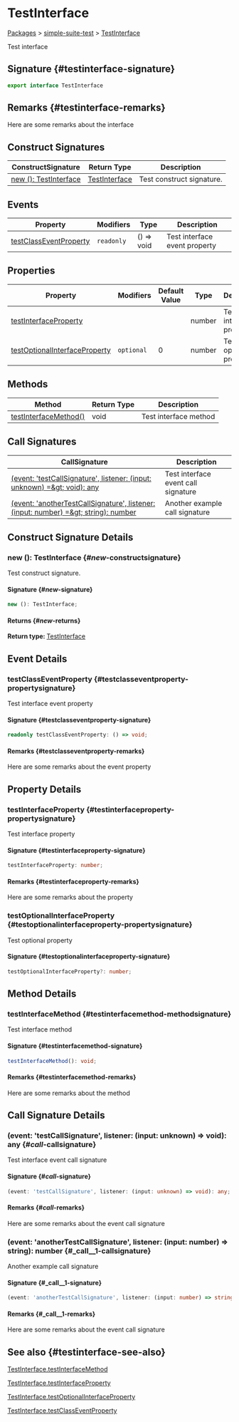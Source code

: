 # TestInterface

[Packages](./) &gt; [simple-suite-test](./simple-suite-test) &gt; [TestInterface](./simple-suite-test/testinterface-interface)

Test interface

## Signature {#testinterface-signature}

```typescript
export interface TestInterface
```

## Remarks {#testinterface-remarks}

Here are some remarks about the interface

## Construct Signatures


|  ConstructSignature | Return Type | Description |
|  --- | --- | --- |
|  [new (): TestInterface](./simple-suite-test/testinterface-interface#_new_-constructsignature) | [TestInterface](./simple-suite-test/testinterface-interface) | Test construct signature. |

## Events


|  Property | Modifiers | Type | Description |
|  --- | --- | --- | --- |
|  [testClassEventProperty](./simple-suite-test/testinterface-interface#testclasseventproperty-propertysignature) | <code>readonly</code> | () =&gt; void | Test interface event property |

## Properties


|  Property | Modifiers | Default Value | Type | Description |
|  --- | --- | --- | --- | --- |
|  [testInterfaceProperty](./simple-suite-test/testinterface-interface#testinterfaceproperty-propertysignature) |  |  | number | Test interface property |
|  [testOptionalInterfaceProperty](./simple-suite-test/testinterface-interface#testoptionalinterfaceproperty-propertysignature) | <code>optional</code> | 0 | number | Test optional property |

## Methods


|  Method | Return Type | Description |
|  --- | --- | --- |
|  [testInterfaceMethod()](./simple-suite-test/testinterface-interface#testinterfacemethod-methodsignature) | void | Test interface method |

## Call Signatures


|  CallSignature | Description |
|  --- | --- |
|  [(event: 'testCallSignature', listener: (input: unknown) =&amp;gt; void): any](./simple-suite-test/testinterface-interface#_call_-callsignature) | Test interface event call signature |
|  [(event: 'anotherTestCallSignature', listener: (input: number) =&amp;gt; string): number](./simple-suite-test/testinterface-interface#_call__1-callsignature) | Another example call signature |

## Construct Signature Details

### new (): TestInterface {#_new_-constructsignature}

Test construct signature.

#### Signature {#_new_-signature}

```typescript
new (): TestInterface;
```

#### Returns {#_new_-returns}

<b>Return type: </b>[TestInterface](./simple-suite-test/testinterface-interface)

## Event Details

### testClassEventProperty {#testclasseventproperty-propertysignature}

Test interface event property

#### Signature {#testclasseventproperty-signature}

```typescript
readonly testClassEventProperty: () => void;
```

#### Remarks {#testclasseventproperty-remarks}

Here are some remarks about the event property

## Property Details

### testInterfaceProperty {#testinterfaceproperty-propertysignature}

Test interface property

#### Signature {#testinterfaceproperty-signature}

```typescript
testInterfaceProperty: number;
```

#### Remarks {#testinterfaceproperty-remarks}

Here are some remarks about the property

### testOptionalInterfaceProperty {#testoptionalinterfaceproperty-propertysignature}

Test optional property

#### Signature {#testoptionalinterfaceproperty-signature}

```typescript
testOptionalInterfaceProperty?: number;
```

## Method Details

### testInterfaceMethod {#testinterfacemethod-methodsignature}

Test interface method

#### Signature {#testinterfacemethod-signature}

```typescript
testInterfaceMethod(): void;
```

#### Remarks {#testinterfacemethod-remarks}

Here are some remarks about the method

## Call Signature Details

### (event: 'testCallSignature', listener: (input: unknown) =&gt; void): any {#_call_-callsignature}

Test interface event call signature

#### Signature {#_call_-signature}

```typescript
(event: 'testCallSignature', listener: (input: unknown) => void): any;
```

#### Remarks {#_call_-remarks}

Here are some remarks about the event call signature

### (event: 'anotherTestCallSignature', listener: (input: number) =&gt; string): number {#_call__1-callsignature}

Another example call signature

#### Signature {#_call__1-signature}

```typescript
(event: 'anotherTestCallSignature', listener: (input: number) => string): number;
```

#### Remarks {#_call__1-remarks}

Here are some remarks about the event call signature

## See also {#testinterface-see-also}

[TestInterface.testInterfaceMethod](./simple-suite-test/testinterface-interface#testinterfacemethod-methodsignature)

[TestInterface.testInterfaceProperty](./simple-suite-test/testinterface-interface#testinterfaceproperty-propertysignature)

[TestInterface.testOptionalInterfaceProperty](./simple-suite-test/testinterface-interface#testoptionalinterfaceproperty-propertysignature)

[TestInterface.testClassEventProperty](./simple-suite-test/testinterface-interface#testclasseventproperty-propertysignature)

